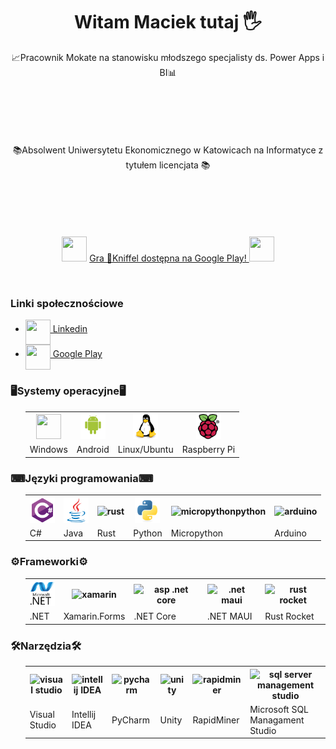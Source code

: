 <h1 align="center">Witam Maciek tutaj 🖐</h1>
<p align="center">📈Pracownik Mokate na stanowisku młodszego specjalisty ds. Power Apps i BI📊</p>
<p id="smallMarh" style="margin: 100px 0;" align="center">📚Absolwent Uniwersytetu Ekonomicznego w Katowicach na Informatyce z tytułem licencjata 📚</p>


<p align="center">
        <img src="https://play-lh.googleusercontent.com/94f05BJFtIRJDaGK1sWiZsIjxCEZJljlVnFdlHhPQqCIS4T5UxAWFY_v4GE0D_4W6x8=s180" width="40" height="40"/>
        <a href="https://play.google.com/store/apps/details?id=com.iogames.kniffel" target="_blank" rel="noreferrer">
        Gra 🎲Kniffel dostępna na Google Play!
        </a>
        <img src="https://play-lh.googleusercontent.com/94f05BJFtIRJDaGK1sWiZsIjxCEZJljlVnFdlHhPQqCIS4T5UxAWFY_v4GE0D_4W6x8=s180" width="40" height="40"/>
</p>

</br>

<p>
    <h3>Linki społecznościowe</h3>
    <ul>
        <li>
            <div>
                <a href="https://www.linkedin.com/in/maciej-kuchcik-886760207/">
                    <img align="middle" src="https://cdn-icons-png.flaticon.com/512/174/174857.png" width="40" height="40"/>
                    Linkedin
                </a>
            </div> 
        </li>
            <li>
            <div>
                <a href="https://play.google.com/store/apps/dev?id=8148106107901304879">
                    <img align="middle" src="https://cdn.pixabay.com/photo/2016/08/31/00/49/google-1632434_960_720.png" width="40" height="40"/>
                    Google Play
                </a>
            </div> 
        </li>
    </ul>
</p


<br>
<p align="left"> 
    <h3>🖥Systemy operacyjne🖥</h3>
    <ul>
                <table>
                <tr>
                        <th>
                                <img src="https://raw.githubusercontent.com/EgoistDeveloper/operating-system-logos/master/src/48x48/WIN.png" width="40" height="40"/> 
                        </th><th>
                                <img src="https://raw.githubusercontent.com/devicons/devicon/master/icons/android/android-original-wordmark.svg" width="40" height="40"/> 
                        </th><th>
                                <img src="https://raw.githubusercontent.com/devicons/devicon/master/icons/linux/linux-original.svg" alt="linux" width="40" height="40"/> 
                        </th><th>
                                <img src="https://raw.githubusercontent.com/iiiypuk/rpi-icon/master/raspberry-pi-logo_resized_256.png" width="40" height="40"/> 
                        </th
                                </tr>
                                <tr>
                        <td>
                                Windows
                        </td>
                        <td>
                                Android
                        </td>
                        <td>
                                Linux/Ubuntu
                        </td>
                        <td>
                                Raspberry Pi
                        </td>
                </tr>
         </table>
    </ul>
</p>

<p align="left">   
  <h3>⌨Języki programowania⌨</h3>
  <ul>
        <table>
                <tr>
                        <th>
                                <img src="https://raw.githubusercontent.com/devicons/devicon/master/icons/csharp/csharp-original.svg" alt="csharp" width="40" height="40"/> 
                        </th>
                        <th>
                            <img src="https://raw.githubusercontent.com/devicons/devicon/master/icons/java/java-original.svg" alt="java" width="40" height="40"/> 
                        </th>
                        <th>
                                    <img src="https://www.rust-lang.org/logos/rust-logo-512x512.png" alt="rust" width="40" height="40"/> 
                       </th>
                        <th>
                                     <img src="https://raw.githubusercontent.com/devicons/devicon/master/icons/python/python-original.svg" alt="python" width="40" height="40"/> 
                        </th>
                        <th>
                                     <img src="https://upload.wikimedia.org/wikipedia/commons/4/4e/Micropython-logo.svg" alt="micropythonpython" width="40" height="40"/> 
                        </th>
                        <th>
                                     <img src="https://logowik.com/content/uploads/images/arduino5804.jpg" alt="arduino" width="50" height="40"/> 
                        </th>
                </tr>
                                <tr>
                        <td>
                                C#
                        </td>
                        <td>
                                Java
                        </td>
                        <td>
                                Rust
                        </td>
                        <td>
                                Python
                        </td>
                        <td>
                                Micropython
                        </td>
                        <td>
                                Arduino
                        </td>
                </tr>
         </table>
  </ul>
</p>


<p align="left">   
  <h3>⚙Frameworki⚙</h3>
  <ul>
        <table>
                <tr>
                        <th>
      <img src="https://raw.githubusercontent.com/devicons/devicon/master/icons/dot-net/dot-net-original-wordmark.svg" alt="dotnet" width="40" height="40"/>
                        </th>
                        <th>
                                <img src="https://raw.githubusercontent.com/detain/svg-logos/780f25886640cef088af994181646db2f6b1a3f8/svg/xamarin.svg" alt="xamarin" width="40" height="40"/>
                        </th>
                        <th>
                                <img src="https://upload.wikimedia.org/wikipedia/commons/thumb/e/ee/.NET_Core_Logo.svg/2048px-.NET_Core_Logo.svg.png" alt="asp .net core" width="40" height="40"/>
                        </th>
                        <th><img src="https://styles.redditmedia.com/t5_2odyx7/styles/communityIcon_19sk0x18irz41.png" alt=".net maui" width="40" height="40"/>
                        </th>
                        <th>
                                <img src="https://rocket.rs/images/logo-boxed.png" alt="rust rocket" width="40" height="40"/>
                        </th>
                </tr>
                <tr>
                        <td>
                                .NET
                        </td>
                        <td>
                                Xamarin.Forms
                        </td>
                        <td>
                                .NET Core
                        </td>
                        <td>
                                .NET MAUI
                        </td>
                        <td>
                                Rust Rocket
                        </td>
                </tr>
        </table>
 </ul>
</p>

<p align="left">   
        <h3>🛠Narzędzia🛠</h3>
        <ul>
                <table>
                        <tr>
                                <th>
                                        <img src="https://cdn-icons-png.flaticon.com/512/906/906324.png" alt="visual studio" width="40" height="40"/>
                                </th>
                                <th>
                                      <img src="https://upload.wikimedia.org/wikipedia/commons/thumb/9/9c/IntelliJ_IDEA_Icon.svg/2048px-IntelliJ_IDEA_Icon.svg.png" alt="intellij IDEA" width="40" height="40"/>
                                </th>
                                <th>
                                        <img src="https://upload.wikimedia.org/wikipedia/commons/thumb/1/1d/PyCharm_Icon.svg/1024px-PyCharm_Icon.svg.png" alt="pycharm" width="40" height="40"/>
                                </th>
                                <th>
                                        <img src="https://cdn4.iconfinder.com/data/icons/various-icons-2/476/Unity.png" alt="unity" width="40" height="40"/>
                                </th>
                                <th>
                                        <img src="https://yt3.ggpht.com/ytc/AKedOLSZzua1G6iU99tly9DfZL0GsyCQeONKPxm7UU2INg=s900-c-k-c0x00ffffff-no-rj" alt="rapidminer" width="40" height="40"/> 
                                </th>
                                <th>
                                        <img src="https://www.edureka.co/blog/wp-content/uploads/2019/10/logo.png" alt="sql server management studio" width="40" height="40"/>
                                </th>
                          </tr>
                          <tr>
                                <td>Visual Studio</td>
                                <td>Intellij IDEA</td>
                                <td>PyCharm</td>
                                <td>Unity</td>
                                <td>RapidMiner</td>
                                <td>Microsoft SQL Managament Studio</td>
                          </tr>
                </table>
        </ul>
</p>
